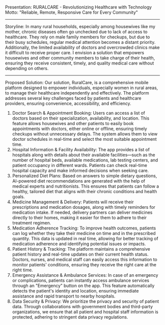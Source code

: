 Presentation:  RURALCARE - Revolutionizing Healthcare with Technology
Motto: "Reliable, Remote, Responsive Care for Every Community"
________________________________________
Storyline:
In many rural households, especially among housewives like my mother, chronic diseases often go unchecked due to lack of access to healthcare. They rely on male family members for checkups, but due to their busy schedules, regular medical attention becomes a distant priority. Additionally, the limited availability of doctors and overcrowded clinics make it difficult to receive proper care. I envision a solution that empowers housewives and other community members to take charge of their health, ensuring they receive consistent, timely, and quality medical care without depending on others.
________________________________________
Proposed Solution:
Our solution, RuralCare, is a comprehensive mobile platform designed to empower individuals, especially women in rural areas, to manage their healthcare independently and effectively. The platform addresses several key challenges faced by patients and healthcare providers, ensuring convenience, accessibility, and efficiency.
1.	Doctor Search & Appointment Booking:
Users can access a list of doctors based on their specialization, availability, and location. This feature allows housewives and other patients to easily book appointments with doctors, either online or offline, ensuring timely checkups without unnecessary delays. The system allows them to view doctor schedules in real-time and select the most suitable appointment time.
2.	Hospital Information & Facility Availability:
The app provides a list of hospitals along with details about their available facilities—such as the number of hospital beds, available medications, lab testing centers, and patient occupancy in different wards. Patients can check real-time hospital capacity and make informed decisions when seeking care.
3.	Personalized Diet Plans:
Based on answers to simple dietary questions, AI-powered diet recommendations are generated with the help of medical experts and nutritionists. This ensures that patients can follow a healthy, tailored diet that aligns with their chronic conditions and health goals.
4.	Medicine Management & Delivery:
Patients will receive their prescriptions and medication dosages, along with timely reminders for medication intake. If needed, delivery partners can deliver medicines directly to their homes, making it easier for them to adhere to their treatment regimen.
5.	Medication Adherence Tracking:
To improve health outcomes, patients can log whether they take their medicine on time and in the prescribed quantity. This data is updated in real time, allowing for better tracking of medication adherence and identifying potential issues or impacts.
6.	Patient History & Tracking:
The platform maintains a comprehensive patient history and real-time updates on their current health status. Doctors, nurses, and medical staff can easily access this information to monitor patients' conditions, ensuring they receive the right care at the right time.
7.	Emergency Assistance & Ambulance Services:
In case of an emergency or complications, patients can instantly access ambulance services through an "Emergency" button on the app. This feature automatically detects the patient's identity and location, ensuring immediate assistance and rapid transport to nearby hospitals.
8.	Data Security & Privacy:
We prioritize the privacy and security of patient data. Through collaborations with government bodies and third-party organizations, we ensure that all patient and hospital staff information is protected, adhering to stringent data privacy regulations.
